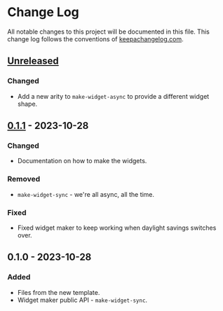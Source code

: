 # Change Log
All notable changes to this project will be documented in this file. This change log follows the conventions of [keepachangelog.com](http://keepachangelog.com/).

## [Unreleased]
### Changed
- Add a new arity to `make-widget-async` to provide a different widget shape.

## [0.1.1] - 2023-10-28
### Changed
- Documentation on how to make the widgets.

### Removed
- `make-widget-sync` - we're all async, all the time.

### Fixed
- Fixed widget maker to keep working when daylight savings switches over.

## 0.1.0 - 2023-10-28
### Added
- Files from the new template.
- Widget maker public API - `make-widget-sync`.

[Unreleased]: https://sourcehost.site/your-name/bybit-clj/compare/0.1.1...HEAD
[0.1.1]: https://sourcehost.site/your-name/bybit-clj/compare/0.1.0...0.1.1
